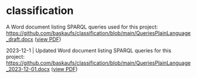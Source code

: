 # classification
A Word document listing SPARQL queries used for this project: https://github.com/baskaufs/classification/blob/main/QueriesPlainLanguage_draft.docx ([view PDF](QueriesPlainLanguage_draft.pdf))

2023-12-1 | Updated Word document listing SPARQL queries for this project: https://github.com/baskaufs/classification/blob/main/QueriesPlainLanguage_2023-12-01.docx ([view PDF](QueriesPlainLanguage_2023-12-01.pdf))

